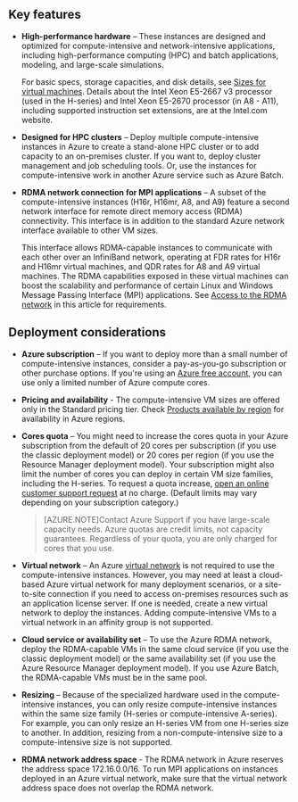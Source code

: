 
## Key features

* **High-performance hardware** – These instances are designed and optimized for compute-intensive and network-intensive applications, including high-performance computing (HPC) and batch applications, modeling, and large-scale simulations. 

    For basic specs, storage capacities, and disk details, see [Sizes for virtual machines](virtual-machines-linux-sizes.md). Details about the Intel Xeon E5-2667 v3 processor (used in the H-series) and Intel Xeon E5-2670 processor (in A8 - A11), including supported instruction set extensions, are at the Intel.com website. 

* **Designed for HPC clusters** – Deploy multiple compute-intensive instances in Azure to create a stand-alone HPC cluster or to add capacity to an on-premises cluster. If you want to, deploy cluster management and job scheduling tools. Or, use the instances for compute-intensive work in another Azure service such as Azure Batch.

* **RDMA network connection for MPI applications** – A subset of the compute-intensive instances (H16r, H16mr, A8, and A9) feature a second network interface for remote direct memory access (RDMA) connectivity. This interface is in addition to the standard Azure network interface available to other VM sizes. 

    This interface allows RDMA-capable instances to communicate with each other over an InfiniBand network, operating at FDR rates for H16r and H16mr virtual machines, and QDR rates for A8 and A9 virtual machines. The RDMA capabilities exposed in these virtual machines can boost the scalability and performance of certain Linux and Windows Message Passing Interface (MPI) applications. See [Access to the RDMA network](#access-to-the-rdma-network) in this article for requirements.



## Deployment considerations

* **Azure subscription** – If you want to deploy more than a small number of compute-intensive instances, consider a pay-as-you-go subscription or other purchase options. If you're using an [Azure free account](https://azure.microsoft.com/free/), you can use only a limited number of Azure compute cores.

* **Pricing and availability** - The compute-intensive VM sizes are offered only in the Standard pricing tier. Check [Products available by region](https://azure.microsoft.com/regions/services/) for availability in Azure regions. 

* **Cores quota** – You might need to increase the cores quota in your Azure subscription from the default of 20 cores per subscription (if you use the classic deployment model) or 20 cores per region (if you use the Resource Manager deployment model). Your subscription might also limit the number of cores you can deploy in certain VM size families, including the H-series. To request a quota increase, [open an online customer support request](../articles/azure-supportability/how-to-create-azure-support-request.md) at no charge. (Default limits may vary depending on your subscription category.)

    >[AZURE.NOTE]Contact Azure Support if you have large-scale capacity needs. Azure quotas are credit limits, not capacity guarantees. Regardless of your quota, you are only charged for cores that you use.

* **Virtual network** – An Azure [virtual network](https://azure.microsoft.com/documentation/services/virtual-network/) is not required to use the compute-intensive instances. However, you may need at least a cloud-based Azure virtual network for many deployment scenarios, or a site-to-site connection if you need to access on-premises resources such as an application license server. If one is needed, create a new virtual network to deploy the instances. Adding compute-intensive VMs to a virtual network in an affinity group is not supported.

* **Cloud service or availability set** – To use the Azure RDMA network, deploy the RDMA-capable VMs in the same cloud service (if you use the classic deployment model) or the same availability set (if you use the Azure Resource Manager deployment model). If you use Azure Batch, the RDMA-capable VMs must be in the same pool.

* **Resizing** – Because of the specialized hardware used in the compute-intensive instances, you can only resize compute-intensive instances within the same size family (H-series or compute-intensive A-series). For example, you can only resize an H-series VM from one H-series size to another. In addition, resizing from a non-compute-intensive size to a compute-intensive size is not supported.  

* **RDMA network address space** - The RDMA network in Azure reserves the address space 172.16.0.0/16. To run MPI applications on instances deployed in an Azure virtual network, make sure that the virtual network address space does not overlap the RDMA network.





